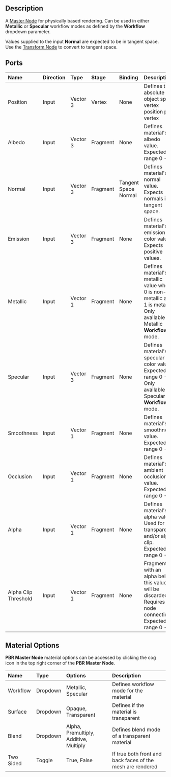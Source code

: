## Description

A [Master Node](Master-Node.md) for physically based rendering. Can be used in either **Metallic** or **Specular** workflow modes as defined by the **Workflow** dropdown parameter.

Values supplied to the input **Normal** are expected to be in tangent space. Use the [Transform Node](Transform-Node.md) to convert to tangent space.

## Ports

| Name        | Direction           | Type  | Stage | Binding | Description |
|:------------ |:-------------|:----|:-----|:---|:---|
| Position      | Input | Vector 3 | Vertex | None | Defines the absolute object space vertex position per vertex |
| Albedo      | Input | Vector 3 | Fragment | None | Defines material's albedo value. Expected range 0 - 1. |
| Normal      | Input | Vector 3 | Fragment | Tangent Space Normal | Defines material's normal value. Expects normals in tangent space.  |
| Emission      | Input | Vector 3 | Fragment | None | Defines material's emission color value. Expects positive values.  |
| Metallic      | Input | Vector 1 | Fragment | None | Defines material's metallic value where 0 is non-metallic and 1 is metallic. Only available in Metallic **Workflow** mode.  |
| Specular      | Input | Vector 3 | Fragment | None | Defines material's specular color value. Expected range 0 - 1. Only available in Specular **Workflow** mode.  |
| Smoothness      | Input | Vector 1 | Fragment | None | Defines material's smoothness value. Expected range 0 - 1.  |
| Occlusion      | Input | Vector 1 | Fragment | None | Defines material's ambient occlusion value. Expected range 0 - 1.  |
| Alpha      | Input | Vector 1 | Fragment | None | Defines material's alpha value. Used for transparency and/or alpha clip. Expected range 0 - 1.  |
| Alpha Clip Threshold      | Input | Vector 1 | Fragment | None | Fragments with an alpha below this value will be discarded. Requires a node connection. Expected range 0 - 1. |

## Material Options

**PBR Master Node** material options can be accessed by clicking the cog icon in the top right corner of the **PBR Master Node**. 

| Name        | Type           | Options  | Description |
|:------------ |:-------------|:-----|:---|
| Workflow      | Dropdown | Metallic, Specular | Defines workflow mode for the material |
| Surface      | Dropdown | Opaque, Transparent | Defines if the material is transparent |
| Blend      | Dropdown | Alpha, Premultiply, Additive, Multiply | Defines blend mode of a transparent material |
| Two Sided      | Toggle | True, False | If true both front and back faces of the mesh are rendered |
